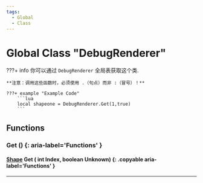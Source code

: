 ```yaml
---
tags:
  - Global
  - Class
---
```

# Global Class "DebugRenderer"

???+ info
    你可以通过 `DebugRenderer` 全局表获取这个类.

    **注意：调用这些函数时，必须使用 .（句点）而非 :（冒号）！**
    
    ???+ example "Example Code"
        ```lua
        local shapeone = DebugRenderer.Get(1,true)
        ```

        
## Functions

### Get () {: aria-label='Functions' }
#### [Shape](renderer/Shape.md) Get ( int Index, boolean Unknown) {: .copyable aria-label='Functions' }

___